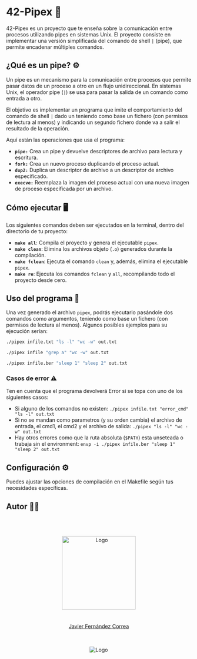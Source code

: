# 42-Pipex 🚀

42-Pipex es un proyecto que te enseña sobre la comunicación entre procesos utilizando pipes en sistemas Unix. El proyecto consiste en implementar una versión simplificada del comando de shell `|` (pipe), que permite encadenar múltiples comandos.

## ¿Qué es un pipe? ⚙️

Un pipe es un mecanismo para la comunicación entre procesos que permite pasar datos de un proceso a otro en un flujo unidireccional. En sistemas Unix, el operador pipe (`|`) se usa para pasar la salida de un comando como entrada a otro.

El objetivo es implementar un programa que imite el comportamiento del comando de shell `|` dado un teniendo como base un fichero (con permisos de lectura al menos) y indicando un segundo fichero donde va a salir el resultado de la operación.

Aquí están las operaciones que usa el programa:

- **`pipe:`** Crea un pipe y devuelve descriptores de archivo para lectura y escritura.
- **`fork:`** Crea un nuevo proceso duplicando el proceso actual.
- **`dup2:`** Duplica un descriptor de archivo a un descriptor de archivo especificado.
- **`execve:`** Reemplaza la imagen del proceso actual con una nueva imagen de proceso especificada por un archivo.

## Cómo ejecutar 🖥️

Los siguientes comandos deben ser ejecutados en la terminal, dentro del directorio de tu proyecto:

- **`make all`**: Compila el proyecto y genera el ejecutable `pipex`.
- **`make clean`**: Elimina los archivos objeto (`.o`) generados durante la compilación.
- **`make fclean`**: Ejecuta el comando `clean` y, además, elimina el ejecutable `pipex`.
- **`make re`**: Ejecuta los comandos `fclean` y `all`, recompilando todo el proyecto desde cero.

## Uso del programa 🏃

Una vez generado el archivo `pipex`, podrás ejecutarlo pasándole dos comandos como argumentos, teniendo como base un fichero (con permisos de lectura al menos). Algunos posibles ejemplos para su ejecución serían:

```sh
./pipex infile.txt "ls -l" "wc -w" out.txt

./pipex infile "grep a" "wc -w" out.txt

./pipex infile.ber "sleep 1" "sleep 2" out.txt
```

### Casos de error ⚠️

Ten en cuenta que el programa devolverá Error si se topa con uno de los siguientes casos:
- Si alguno de los comandos no existen: `./pipex infile.txt "error_cmd" "ls -l" out.txt`
- Si no se mandan como parametros (y su orden cambia) el archivo de entrada, el cmd1, el cmd2 y el archivo de salida: `./pipex "ls -l" "wc -w" out.txt`
- Hay otros errores como que la ruta absoluta (`$PATH`) esta unseteada o trabaja sin el environment: `envp -i ./pipex infile.ber "sleep 1" "sleep 2" out.txt`

## Configuración ⚙️

Puedes ajustar las opciones de compilación en el Makefile según tus necesidades específicas. 

## Autor 👨‍💻
  <br/>
  <br/>
  <br/>

</div>
<div align="center">
  <img src="https://avatars.githubusercontent.com/u/102600920?v=4" alt="Logo" width="200"/>
  <br/>
  <br/>
  <div style="margin: 20px 0 30px;">
  <a href="https://github.com/jfercode">Javier Fernández Correa</a>
  </div>
</div>
  <br/>
<div align="center">
  <img src="https://encrypted-tbn0.gstatic.com/images?q=tbn:ANd9GcTVInHuUPtp3uiEuvF0aYAkFBUzpnr65b2CDA&s" alt="Logo"/>
</div>
<br/>
</div>
